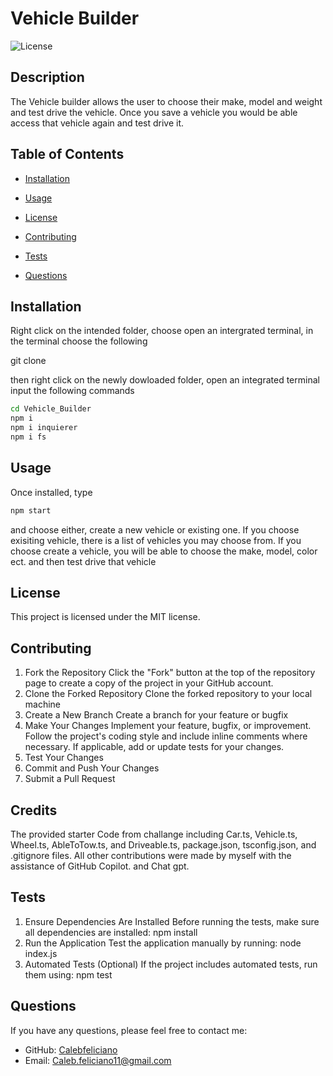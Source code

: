 # Vehicle Builder

![License](https://img.shields.io/badge/License-MIT-blue.svg)

## Description
The Vehicle builder allows the user to choose their make, model and weight and test drive the vehicle. Once you save a vehicle you would be able access that vehicle again and test drive it.

## Table of Contents
* [Installation](#installation)
* [Usage](#usage)

* [License](#license)

* [Contributing](#contributing)
* [Tests](#tests)
* [Questions](#questions)

## Installation
Right click on the intended folder, choose open an intergrated terminal, in the terminal choose the following

git clone <Repo SSH key>

then right click on the newly dowloaded folder, open an integrated terminal input the following commands

```bash
cd Vehicle_Builder
npm i
npm i inquierer
npm i fs
```

## Usage
Once installed, type
```bash
npm start
```
and choose either, create a new vehicle or existing one. If you choose exisiting vehicle, there is a list of vehicles you may choose from. If you choose create a vehicle, you will be able to choose the make, model, color ect. and then test drive that vehicle

## License

This project is licensed under the MIT license.

## Contributing

1. Fork the Repository
Click the "Fork" button at the top of the repository page to create a copy of the project in your GitHub account.
2. Clone the Forked Repository
Clone the forked repository to your local machine
3. Create a New Branch
Create a branch for your feature or bugfix
4. Make Your Changes
Implement your feature, bugfix, or improvement.
Follow the project's coding style and include inline comments where necessary.
If applicable, add or update tests for your changes.
5. Test Your Changes
6. Commit and Push Your Changes
7. Submit a Pull Request

## Credits
The provided starter Code from challange including Car.ts, Vehicle.ts, Wheel.ts, AbleToTow.ts, and Driveable.ts, package.json, tsconfig.json, and .gitignore files. All other contributions were made by myself with the assistance of GitHub Copilot. and Chat gpt.

## Tests

1. Ensure Dependencies Are Installed
Before running the tests, make sure all dependencies are installed: npm install
2. Run the Application
Test the application manually by running: node index.js
3. Automated Tests (Optional)
If the project includes automated tests, run them using: npm test

## Questions
If you have any questions, please feel free to contact me:
* GitHub: [Calebfeliciano](https://github.com/Calebfeliciano)
* Email: Caleb.feliciano11@gmail.com
